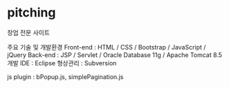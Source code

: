 # pitching
창업 전문 사이트

주요 기술 및 개발환경
Front-end : HTML / CSS / Bootstrap / JavaScript / jQuery
Back-end : JSP / Servlet / Oracle Database 11g / Apache Tomcat 8.5
개발 IDE : Eclipse
형상관리 : Subversion

js plugin : bPopup.js, simplePagination.js
